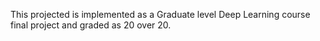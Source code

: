 This projected is implemented as a Graduate level Deep Learning course final project and graded as 20 over 20.
